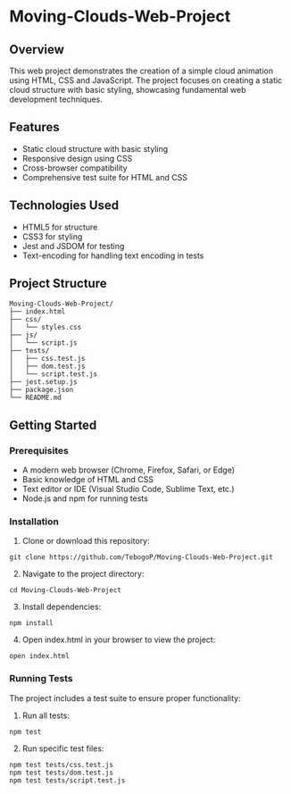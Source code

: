 # Moving-Clouds-Web-Project

## Overview
This web project demonstrates the creation of a simple cloud animation using HTML, CSS and JavaScript. The project focuses on creating a static cloud structure with basic styling, showcasing fundamental web development techniques.

## Features
- Static cloud structure with basic styling
- Responsive design using CSS
- Cross-browser compatibility
- Comprehensive test suite for HTML and CSS

## Technologies Used
- HTML5 for structure
- CSS3 for styling
- Jest and JSDOM for testing
- Text-encoding for handling text encoding in tests

## Project Structure
```
Moving-Clouds-Web-Project/
├── index.html
├── css/
│   └── styles.css
├── js/
│   └── script.js
├── tests/
│   ├── css.test.js
│   ├── dom.test.js
│   └── script.test.js
├── jest.setup.js
├── package.json
└── README.md
```
## Getting Started
### Prerequisites
- A modern web browser (Chrome, Firefox, Safari, or Edge)
- Basic knowledge of HTML and CSS
- Text editor or IDE (Visual Studio Code, Sublime Text, etc.)
- Node.js and npm for running tests

### Installation
1. Clone or download this repository:
```
git clone https://github.com/TebogoP/Moving-Clouds-Web-Project.git
```
2. Navigate to the project directory:
```
cd Moving-Clouds-Web-Project
```
3. Install dependencies:

```
npm install
```
4. Open index.html in your browser to view the project:
```
open index.html
```
### Running Tests
The project includes a test suite to ensure proper functionality:

1. Run all tests:
```
npm test
```
2. Run specific test files:
```
npm test tests/css.test.js
npm test tests/dom.test.js
npm test tests/script.test.js
```
